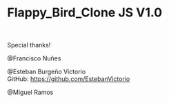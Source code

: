 # Flappy_Bird_Clone JS V1.0
<br>

Special thanks!

@Francisco Nuñes

@Esteban Burgeño Victorio 
<br>GitHub: https://github.com/EstebanVictorio

@Miguel Ramos
